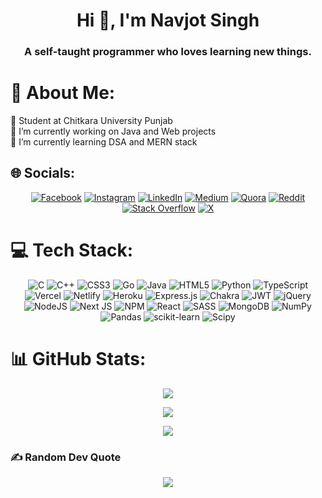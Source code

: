 <h1 align="center">Hi 👋, I'm Navjot Singh</h1>
<h3 align="center"> A self-taught programmer who loves learning new things. </h3>


# 💫 About Me:
🏫 Student at Chitkara University Punjab<br>🔭 I’m currently working on Java and Web projects<br>🌱 I’m currently learning DSA and MERN stack<br>


## 🌐 Socials:
<div align="center">
  
[![Facebook](https://img.shields.io/badge/Facebook-%231877F2.svg?logo=Facebook&logoColor=white)](https://facebook.com/navjotsingh.369) [![Instagram](https://img.shields.io/badge/Instagram-%23E4405F.svg?logo=Instagram&logoColor=white)](https://instagram.com/navjotsingh.369) [![LinkedIn](https://img.shields.io/badge/LinkedIn-%230077B5.svg?logo=linkedin&logoColor=white)](https://linkedin.com/in/navjot369) [![Medium](https://img.shields.io/badge/Medium-12100E?logo=medium&logoColor=white)](https://medium.com/@navjot369) [![Quora](https://img.shields.io/badge/Quora-%23B92B27.svg?logo=Quora&logoColor=white)](https://quora.com/profile/navjot369) [![Reddit](https://img.shields.io/badge/Reddit-%23FF4500.svg?logo=Reddit&logoColor=white)](https://reddit.com/user/navjot369) [![Stack Overflow](https://img.shields.io/badge/-Stackoverflow-FE7A16?logo=stack-overflow&logoColor=white)](https://stackoverflow.com/users/26451960) [![X](https://img.shields.io/badge/X-black.svg?logo=X&logoColor=white)](https://x.com/navjot369) 
</div>

# 💻 Tech Stack:
<div align="center">
  
![C](https://img.shields.io/badge/c-%2300599C.svg?style=flat-square&logo=c&logoColor=white) ![C++](https://img.shields.io/badge/c++-%2300599C.svg?style=flat-square&logo=c%2B%2B&logoColor=white) ![CSS3](https://img.shields.io/badge/css3-%231572B6.svg?style=flat-square&logo=css3&logoColor=white) ![Go](https://img.shields.io/badge/go-%2300ADD8.svg?style=flat-square&logo=go&logoColor=white) ![Java](https://img.shields.io/badge/java-%23ED8B00.svg?style=flat-square&logo=openjdk&logoColor=white) ![HTML5](https://img.shields.io/badge/html5-%23E34F26.svg?style=flat-square&logo=html5&logoColor=white) ![Python](https://img.shields.io/badge/python-3670A0?style=flat-square&logo=python&logoColor=ffdd54) ![TypeScript](https://img.shields.io/badge/typescript-%23007ACC.svg?style=flat-square&logo=typescript&logoColor=white) ![Vercel](https://img.shields.io/badge/vercel-%23000000.svg?style=flat-square&logo=vercel&logoColor=white) ![Netlify](https://img.shields.io/badge/netlify-%23000000.svg?style=flat-square&logo=netlify&logoColor=#00C7B7) ![Heroku](https://img.shields.io/badge/heroku-%23430098.svg?style=flat-square&logo=heroku&logoColor=white) ![Express.js](https://img.shields.io/badge/express.js-%23404d59.svg?style=flat-square&logo=express&logoColor=%2361DAFB) ![Chakra](https://img.shields.io/badge/chakra-%234ED1C5.svg?style=flat-square&logo=chakraui&logoColor=white) ![JWT](https://img.shields.io/badge/JWT-black?style=flat-square&logo=JSON%20web%20tokens) ![jQuery](https://img.shields.io/badge/jquery-%230769AD.svg?style=flat-square&logo=jquery&logoColor=white) ![NodeJS](https://img.shields.io/badge/node.js-6DA55F?style=flat-square&logo=node.js&logoColor=white) ![Next JS](https://img.shields.io/badge/Next-black?style=flat-square&logo=next.js&logoColor=white) ![NPM](https://img.shields.io/badge/NPM-%23CB3837.svg?style=flat-square&logo=npm&logoColor=white) ![React](https://img.shields.io/badge/react-%2320232a.svg?style=flat-square&logo=react&logoColor=%2361DAFB) ![SASS](https://img.shields.io/badge/SASS-hotpink.svg?style=flat-square&logo=SASS&logoColor=white) ![MongoDB](https://img.shields.io/badge/MongoDB-%234ea94b.svg?style=flat-square&logo=mongodb&logoColor=white) ![NumPy](https://img.shields.io/badge/numpy-%23013243.svg?style=flat-square&logo=numpy&logoColor=white) ![Pandas](https://img.shields.io/badge/pandas-%23150458.svg?style=flat-square&logo=pandas&logoColor=white) ![scikit-learn](https://img.shields.io/badge/scikit--learn-%23F7931E.svg?style=flat-square&logo=scikit-learn&logoColor=white) ![Scipy](https://img.shields.io/badge/SciPy-%230C55A5.svg?style=flat-square&logo=scipy&logoColor=%white)
</div>

# 📊 GitHub Stats:
<div align="center">
  
![](https://github-readme-stats.vercel.app/api?username=navjot369&theme=github_dark&hide_border=false&include_all_commits=false&count_private=false)
</div>
<div align="center">
  
![](https://github-readme-streak-stats.herokuapp.com/?user=navjot369&theme=github_dark&hide_border=false)<br/>
</div>
<div align="center">
  
![](https://github-readme-stats.vercel.app/api/top-langs/?username=navjot369&theme=github_dark&hide_border=false&include_all_commits=false&count_private=false&layout=compact)
</div>

### ✍️ Random Dev Quote
<div align="center">
  
![](https://quotes-github-readme.vercel.app/api?type=horizontal&theme=merko)
</div>
